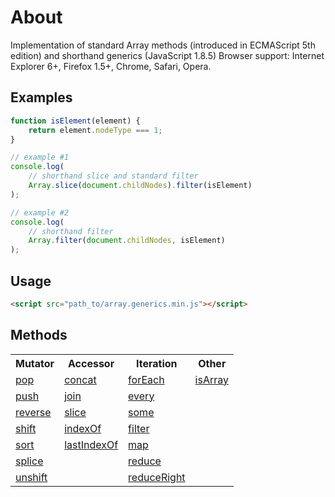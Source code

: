 # About
Implementation of standard Array methods (introduced in ECMAScript 5th edition) and shorthand generics (JavaScript 1.8.5) Browser support: Internet Explorer 6+, Firefox 1.5+, Chrome, Safari, Opera.

## Examples
```javascript
function isElement(element) {
    return element.nodeType === 1;
}

// example #1
console.log(
    // shorthand slice and standard filter
    Array.slice(document.childNodes).filter(isElement)
);

// example #2
console.log(
    // shorthand filter
    Array.filter(document.childNodes, isElement)
);
```

## Usage

```html
<script src="path_to/array.generics.min.js"></script>
```

## Methods

<table>
    <tr>
        <th>Mutator</th>
        <th>Accessor</th>
        <th>Iteration</th>
        <th>Other</th>
    </tr>
    <tr>
        <td><a href="https://developer.mozilla.org/en-US/docs/Web/JavaScript/Reference/Global_Objects/Array/pop">pop</a></td>
        <td><a href="https://developer.mozilla.org/en-US/docs/Web/JavaScript/Reference/Global_Objects/Array/concat">concat</a></td>
        <td><a href="https://developer.mozilla.org/en-US/docs/Web/JavaScript/Reference/Global_Objects/Array/forEach">forEach</a></td>
        <td><a href="https://developer.mozilla.org/en-US/docs/Web/JavaScript/Reference/Global_Objects/Array/isArray">isArray</a></td>
    </tr>
     <tr>
        <td><a href="https://developer.mozilla.org/en-US/docs/Web/JavaScript/Reference/Global_Objects/Array/push">push</a></td>
        <td><a href="https://developer.mozilla.org/en-US/docs/Web/JavaScript/Reference/Global_Objects/Array/join">join</a></td>
        <td><a href="https://developer.mozilla.org/en-US/docs/Web/JavaScript/Reference/Global_Objects/Array/every">every</a></td>
        <td></td>
    </tr>
    <tr>
        <td><a href="https://developer.mozilla.org/en-US/docs/Web/JavaScript/Reference/Global_Objects/Array/reverse">reverse</a></td>
        <td><a href="https://developer.mozilla.org/en-US/docs/Web/JavaScript/Reference/Global_Objects/Array/slice">slice</a></td>
        <td><a href="https://developer.mozilla.org/en-US/docs/Web/JavaScript/Reference/Global_Objects/Array/some">some</a></td>
        <td></td>
    </tr>
    <tr>
        <td><a href="https://developer.mozilla.org/en-US/docs/Web/JavaScript/Reference/Global_Objects/Array/shift">shift</a></td>
        <td><a href="https://developer.mozilla.org/en-US/docs/Web/JavaScript/Reference/Global_Objects/Array/indexOf">indexOf</a></td>
        <td><a href="https://developer.mozilla.org/en-US/docs/Web/JavaScript/Reference/Global_Objects/Array/filter">filter</a></td>
        <td></td>
    </tr>
    <tr>
        <td><a href="https://developer.mozilla.org/en-US/docs/Web/JavaScript/Reference/Global_Objects/Array/sort">sort</a></td>
        <td><a href="https://developer.mozilla.org/en-US/docs/Web/JavaScript/Reference/Global_Objects/Array/lastIndexOf">lastIndexOf</a></td>
        <td><a href="https://developer.mozilla.org/en-US/docs/Web/JavaScript/Reference/Global_Objects/Array/map">map</a></td>
        <td></td>
    </tr>
    <tr>
        <td><a href="https://developer.mozilla.org/en-US/docs/Web/JavaScript/Reference/Global_Objects/Array/splice">splice</a></td>
        <td></td>
        <td><a href="https://developer.mozilla.org/en-US/docs/Web/JavaScript/Reference/Global_Objects/Array/reduce">reduce</a></td>
        <td></td>
    </tr>
    <tr>
        <td><a href="https://developer.mozilla.org/en-US/docs/Web/JavaScript/Reference/Global_Objects/Array/unshift">unshift</a></td>
        <td></td>
        <td><a href="https://developer.mozilla.org/en-US/docs/Web/JavaScript/Reference/Global_Objects/Array/reduceRight">reduceRight</a></td>
        <td></td>
    </tr>
</table>

